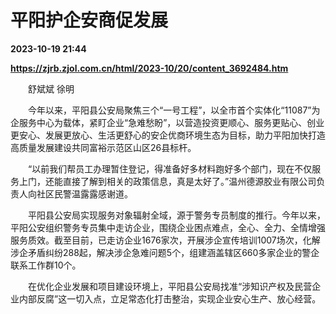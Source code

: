 # 平阳护企安商促发展

**2023-10-19 21:44**

**https://zjrb.zjol.com.cn/html/2023-10/20/content_3692484.htm**

　　舒斌斌 徐明

　　今年以来，平阳县公安局聚焦三个“一号工程”，以全市首个实体化“11087”为企服务中心为载体，紧盯企业“急难愁盼”，以营造投资更顺心、服务更贴心、创业更安心、发展更放心、生活更舒心的安企优商环境生态为目标，助力平阳加快打造高质量发展建设共同富裕示范区山区26县标杆。

　　“以前我们帮员工办理暂住登记，得准备好多材料跑好多个部门，现在不仅服务上门，还能直接了解到相关的政策信息，真是太好了。”温州德源胶业有限公司负责人向社区民警温露露感谢道。

　　平阳县公安局实现服务对象辐射全域，源于警务专员制度的推行。今年以来，平阳公安组织警务专员集中走访企业，围绕企业困点难点，全心、全力、全情增强服务质效。截至目前，已走访企业1676家次，开展涉企宣传培训1007场次，化解涉企矛盾纠纷288起，解决涉企急难问题5个，组建涵盖辖区660多家企业的警企联系工作群10个。

　　在优化企业发展和项目建设环境上，平阳县公安局找准“涉知识产权及民营企业内部反腐”这一切入点，立足常态化打击整治，实现企业安心生产、放心经营。